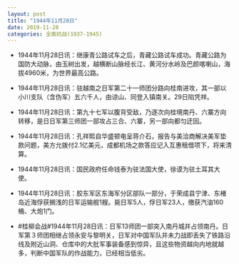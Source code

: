 ```yaml
---
layout: post
title: "1944年11月28日"
date: 2019-11-28
categories: 全面抗战(1937-1945)
---
```


<meta name="referrer" content="no-referrer" />

- 1944年11月28日讯：继康青公路试车之后，青藏公路试车成功。青藏公路为国防大动脉，由玉树出发，越横断山脉经长江、黄河分水岭及巴颜喀喇山，海拔4960米，为世界最高公路。 

- 1944年11月28日讯：驻越南之日军第二十一师团分路向桂南进攻，其一部以小川支队（含伪军）五六千人，由谅山、同登入镇南关。29日陷凭祥。 

- 1944年11月28日讯：第九十七军以腹背受敌，乃逐次向桂境南丹、六寨方向转移，是日日军第三师团一部攻占三合、六寨，另一部向都匀迂回。 

- 1944年11月28日讯：孔祥熙自华盛顿电呈蒋介石，报告与美洽商解决美军垫款问题，美方允拨付2.1亿美元，成都机场之款答应记入互惠租借项下，将来清算。 

- 1944年11月28日讯：国民政府任命钱泰为驻法国大使，徐谟为驻土耳其大使。 

- 1944年11月28日讯：胶东军区东海军分区部队一部分，于荣成县宁津、东楮岛近海俘获搁浅的日军运输舰1艘。毙日军5人，俘日军23人，缴获汽油160桶、大炮1门。 

- #桂柳会战#1944年11月28日讯：日军13师团一部突入南丹城并占领南丹。日军第３师团相继占领永安与黎明关，日军对中国军队并未力战即丢失了铁路沿线及附近山洞、仓库中的大批军事装备感到惊异，且这些物资越向内地就越多，判断中国军队的作战能力，已经相当低劣。 

